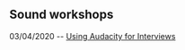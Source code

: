 ## Sound workshops

03/04/2020 -- [Using Audacity for Interviews](https://raw.githubusercontent.com/GCDigitalFellows/workshop-resources/master/Sound/Audacity/Using%20Audacity%20for%20Interviews.pdf)

